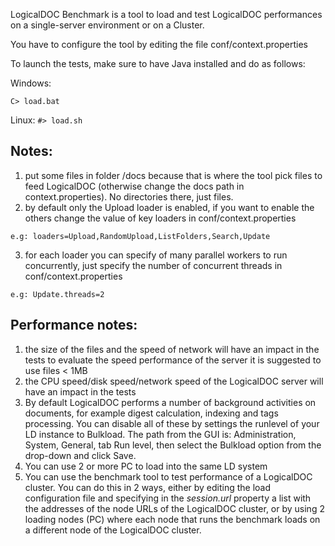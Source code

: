 LogicalDOC Benchmark is a tool to load and test LogicalDOC performances on a single-server environment or on a Cluster.

You have to configure the tool by editing the file conf/context.properties

To launch the tests, make sure to have Java installed and do as follows:

Windows:
```Shell
C> load.bat
```

Linux:
`#> load.sh`

## Notes: ##
1. put some files in folder /docs because that is where the tool pick files to feed LogicalDOC
    (otherwise change the docs path in context.properties). No directories there, just files.	
2. by default only the Upload loader is enabled, if you want to enable the others change the value of key loaders in conf/context.properties
```Shell
e.g: loaders=Upload,RandomUpload,ListFolders,Search,Update
```
3. for each loader you can specify of many parallel workers to run concurrently, just specify the number of concurrent threads in conf/context.properties
```Shell
e.g: Update.threads=2
```
	
	
## Performance notes: ##
1. the size of the files and the speed of network will have an impact in the tests
    to evaluate the speed performance of the server it is suggested to use files < 1MB
2. the CPU speed/disk speed/network speed of the LogicalDOC server will have an impact in the tests
3. By default LogicalDOC performs a number of background activities on documents, for example digest calculation, indexing and tags processing.
 	You can disable all of these by settings the runlevel of your LD instance to Bulkload. 
	The path from the GUI is: Administration, System, General, tab Run level, then select the Bulkload option from the drop-down and click Save.
4. You can use 2 or more PC to load into the same LD system
5. You can use the benchmark tool to test performance of a LogicalDOC cluster.
 	You can do this in 2 ways, either by editing the load configuration file and specifying in the *session.url* property a list with the addresses of the node URLs of the LogicalDOC cluster, or by using 2 loading nodes (PC) where each node that runs the benchmark loads on a different node of the LogicalDOC cluster.	
	

